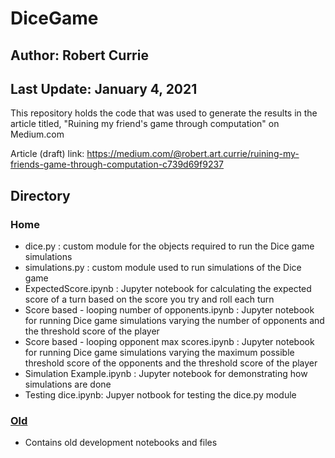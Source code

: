 # DiceGame
## Author: Robert Currie
## Last Update: January 4, 2021

This repository holds the code that was used to generate the results in the article titled, "Ruining my friend's game through computation" on Medium.com

Article (draft) link: https://medium.com/@robert.art.currie/ruining-my-friends-game-through-computation-c739d69f9237 

## Directory
### Home
* dice.py : custom module for the objects required to run the Dice game simulations
* simulations.py : custom module used to run simulations of the Dice game
* ExpectedScore.ipynb : Jupyter notebook for calculating the expected score of a turn based on the score you try and roll each turn 
* Score based - looping number of opponents.ipynb : Jupyter notebook for running Dice game simulations varying the number of opponents and the threshold score of the player
* Score based - looping opponent max scores.ipynb : Jupyter notebook for running Dice game simulations varying the maximum possible threshold score of the opponents and the threshold score of the player
* Simulation Example.ipynb : Jupyter notebook for demonstrating how simulations are done
* Testing dice.ipynb: Jupyer notbook for testing the dice.py module 
### [Old](/Old/)
* Contains old development notebooks and files 


